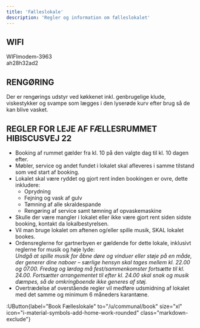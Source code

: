 ```yaml
---
title: 'Fælleslokale'
description: 'Regler og information om fælleslokalet'
---
```


## WIFI

WIFImodem-3963  
ah28h32ad2

## RENGØRING

Der er rengørings udstyr ved køkkenet inkl. genbrugelige klude, viskestykker og svampe som lægges i den lyserøde kurv efter brug så de kan blive vasket.

## REGLER FOR LEJE AF FÆLLESRUMMET HIBISCUSVEJ 22

- Booking af rummet gælder fra kl. 10 på den valgte dag til kl. 10 dagen efter.
- Møbler, service og andet fundet i lokalet skal afleveres i samme tilstand som ved start af booking.
- Lokalet skal være ryddet og gjort rent inden bookingen er ovre, dette inkludere:
  - Oprydning
  - Fejning og vask af gulv
  - Tømning af alle skraldespande
  - Rengøring af service samt tømning af opvaskemaskine
- Skulle der være mangler i lokalet eller ikke være gjort rent siden sidste booking, kontakt da lokalbestyrelsen.
- Vil man bruge lokalet om aftenen og/eller spille musik, SKAL lokalet bookes.
- Ordensreglerne for gartnerbyen er gældende for dette lokale, inklusivt reglerne for musik og høje lyde:  
  _Undgå at spille musik for åbne døre og vinduer eller støje på en måde, der generer dine naboer – særlige hensyn skal tages mellem kl. 22.00 og 07.00. Fredag og lørdag må fest/sammenkomster fortsætte til kl. 24.00. Fortsætter arrangementet til efter kl. 24.00 skal snak og musik dæmpes, så de omkringboende ikke generes af støj._
- Overtrædelse af overstående regler vil medføre udsmidning af lokalet med det samme og minimum 6 måneders karantæne.

<div class="flex justify-center w-100 mt-8">

:UButton{label="Book Fælleslokale" to="/u/communal/book" size="xl" icon="i-material-symbols-add-home-work-rounded" class="markdown-exclude"}

</div>
